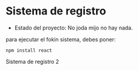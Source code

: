 <h1>Sistema de registro</h1>

- Estado del proyecto: No joda mijo no hay nada.

para ejecutar el fokin sistema, debes poner: 

``` npm install react ```

Sistema de registro 2
